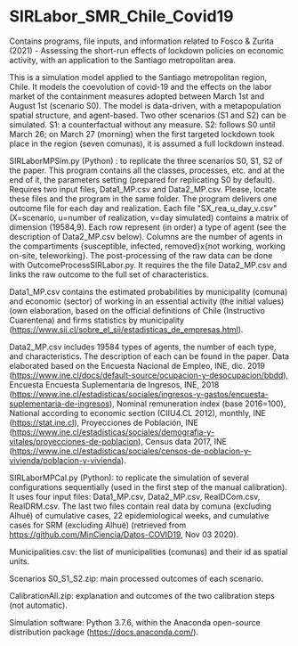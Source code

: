 # SIRLabor_SMR_Chile_Covid19

Contains programs, file inputs, and information related to Fosco &amp; Zurita (2021) - Assessing the short-run effects of lockdown policies on economic activity, with an application to the Santiago metropolitan area.

This is a simulation model applied to the Santiago metropolitan region, Chile. It models the coevolution of covid-19 and the effects on the labor market of the containment measures adopted between March 1st and August 1st (scenario S0). The model is data-driven, with a metapopulation spatial structure, and agent-based.
Two other scenarios (S1 and S2) can be simulated. S1: a counterfactual without any measure. S2: follows S0 until March 26; on March 27 (morning) when the first targeted lockdown took place in the region (seven comunas), it is assumed a full lockdown instead.

SIRLaborMPSim.py  (Python) : to replicate the three scenarios S0, S1, S2 of the paper.
This program contains all the classes, processes, etc. and at the end of it, the parameters setting (prepared for replicating S0 by default).
Requires two input files, Data1_MP.csv and Data2_MP.csv. Please, locate these files and the program in the same folder.
The program delivers one outcome file for each day and realization. Each file "SX_rea_u_day_v.csv" (X=scenario, u=number of realization, v=day simulated)
contains a matrix of dimension (19584,9). Each row represent (in order) a type of agent (see the description of Data2_MP.csv below). Columns are the number
of agents in the compartiments {susceptible, infected, removed}x{not working, working on-site, teleworking}.
The post-processing of the raw data can be done with OutcomeProcessSIRLabor.py. It requires the the file Data2_MP.csv and links the raw outcome to the full set
of characteristics.

Data1_MP.csv contains the estimated probabilities by municipality (comuna) and economic (sector) of working in an essential activity (the initial values) (own elaboration, based on the official definitions of Chile (Instructivo Cuarentena) and firms statistics by municipality (https://www.sii.cl/sobre_el_sii/estadisticas_de_empresas.html).

Data2_MP.csv includes 19584 types of agents, the number of each type, and characteristics. The description of each can be found in the paper. Data elaborated based on the Encuesta Nacional de Empleo, INE, dic. 2019 (https://www.ine.cl/docs/default-source/ocupacion-y-desocupacion/bbdd), Encuesta Encuesta Suplementaria de Ingresos, INE, 2018 (https://www.ine.cl/estadisticas/sociales/ingresos-y-gastos/encuesta-suplementaria-de-ingresos), Nominal remuneration index (base 2016=100), National according to economic section (CIIU4.CL 2012), monthly, INE (https://stat.ine.cl), Proyecciones de Población, INE (https://www.ine.cl/estadisticas/sociales/demografia-y-vitales/proyecciones-de-poblacion), Census data 2017, INE (https://www.ine.cl/estadisticas/sociales/censos-de-poblacion-y-vivienda/poblacion-y-vivienda).

SIRLaborMPCal.py (Python): to replicate the simulation of several configurations sequentially (used in the first step of the manual calibration).
It uses four input files: Data1_MP.csv, Data2_MP.csv, RealDCom.csv, RealDRM.csv. The last two files contain real data by comuna (excluding Alhué) 
of cumulative cases, 22 epidemiological weeks, and cumulative cases for SRM (excluding Alhué) (retrieved from https://github.com/MinCiencia/Datos-COVID19, Nov 03 2020).

Municipalities.csv: the list of municipalities (comunas) and their id as spatial units.

Scenarios S0_S1_S2.zip: main processed outcomes of each scenario. 

CalibrationAll.zip: explanation and outcomes of the two calibration steps (not automatic).

Simulation software: Python 3.7.6, within the Anaconda open-source distribution package (https://docs.anaconda.com/). 
